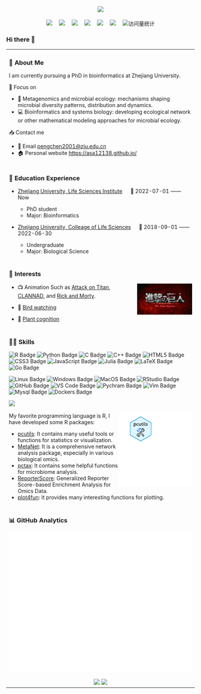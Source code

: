 <div align="center">
  <!-- dynamic typing effect 动态打字效果 -->
  <div>
    <a href="https://asa12138.github.io/">
      <img src="https://readme-typing-svg.demolab.com?font=Fira+Code&pause=1000&width=435&lines=Hello%2C%20I%20am%20Asa%21%3BWelcome%20to%20my%20Github%21&center=true&size=27" />
    </a>
  </div>
  <!-- for beauty 留个空行好看点 -->
  <div>&nbsp;</div>
  <!-- profile logo 个人资料徽标 -->
  <div>
    <a href="https://asa12138.github.io/"><img src="https://img.shields.io/badge/Website-个人网页-78C2AD" /></a>&emsp;
    <a href="https://asa-blog.netlify.app/"><img src="https://img.shields.io/badge/Blog-博客-F1805D" /></a>&emsp;
    <a href="https://asa12138.github.io/wp.html"><img src="https://img.shields.io/badge/WeChat-微信-07c160" /></a>&emsp;
    <a href="https://space.bilibili.com/142776729/"><img src="https://img.shields.io/badge/Bilibili-B站-ff69b4" /></a>&emsp;
    <a href="https://blog.csdn.net/Asa12138/"><img src="https://img.shields.io/badge/CSDN-论坛-c32136" /></a>&emsp;
    <a href="https://www.jianshu.com/u/d62b7298b117"><img src="https://img.shields.io/badge/Jianshu-简书-ee705b" /></a>&emsp;
    <!-- visitor statistics logo 访问量统计徽标 -->
    <img src="https://komarev.com/ghpvc/?username=Asa12138&label=Views&color=0e75b6&style=flat" alt="访问量统计" />
  </div>

  <!-- Snake Code Contribution Map 贪吃蛇代码贡献图 -->

</div>

### Hi there 👋

<table>
  
<tr><td>

### 🤺 About Me

I am currently pursuing a PhD in bioinformatics at Zhejiang University. 

🎯 Focus on 

- 🧬 Metagenomics and microbial ecology: mechanisms shaping microbial diversity patterns, distribution and dynamics. 
- 💻 Bioinformatics and systems biology: developing ecological network or other mathematical modeling approaches for microbial ecology.

📥 Contact me

- 📩 Email <pengchen2001@zju.edu.cn>
- 🏠 Personal website <https://asa12138.github.io/>

</td></tr>

<tr><td>

### 🏫 Education Experience

- [Zhejiang University, Life Sciences Institute](http://www.cls.zju.edu.cn/clscn/) &emsp; 📌 2022-07-01 —— Now

  - PhD student
  - Major: Bioinformatics

- [Zhejiang University, Colleage of Life Sciences](http://www.cls.zju.edu.cn/clscn/) &emsp; 📌 2018-09-01 —— 2022-06-30

  - Undergraduate
  - Major: Biological Science

</td></tr>

<tr><td>

### 🤩 Interests

<img align="right" width="30%" src="assets/images/titan.jpg" />

-   📺 Animation
    Such as [Attack on Titan](https://zh.wikipedia.org/wiki/%E9%80%B2%E6%93%8A%E7%9A%84%E5%B7%A8%E4%BA%BA), [CLANNAD](https://zh.wikipedia.org/wiki/CLANNAD), and [Rick and Morty](https://en.wikipedia.org/wiki/Rick_and_Morty).

-   🦉 [Bird watching](http://106.14.57.216:5000/)

-   🌼 [Plant cognition](http://site.nsii.org.cn/App/IdentTest/)

</td></tr>

<tr><td>

### 🧑‍💻 Skills

<!--  skill badge 技能徽章 -->

![R Badge](https://img.shields.io/badge/R-276DC3?logo=r&logoColor=fff&style=flat)
![Python Badge](https://img.shields.io/badge/Python-3776AB?logo=python&logoColor=fff&style=flat)
![C Badge](https://img.shields.io/badge/C-A8B9CC?logo=c&logoColor=fff&style=flat)
![C++ Badge](https://img.shields.io/badge/C%2B%2B-00599C?logo=cplusplus&logoColor=fff&style=flat)
![HTML5 Badge](https://img.shields.io/badge/HTML5-E34F26?logo=html5&logoColor=fff&style=flat)
![CSS3 Badge](https://img.shields.io/badge/CSS3-1572B6?logo=css3&logoColor=fff&style=flat)
![JavaScript Badge](https://img.shields.io/badge/JavaScript-F7DF1E?logo=javascript&logoColor=000&style=flat)
![Julia Badge](https://img.shields.io/badge/Julia-9558B2?logo=julia&logoColor=fff&style=flat)
![LaTeX Badge](https://img.shields.io/badge/LaTeX-008080?logo=latex&logoColor=fff&style=flat)
![Go Badge](https://img.shields.io/badge/Go-00ADD8?logo=go&logoColor=fff&style=flat)

![Linux Badge](https://img.shields.io/badge/Linux-FCC624?logo=linux&logoColor=000&style=flat)
![Windows Badge](https://img.shields.io/badge/Windows-0078D6?logo=windows&logoColor=fff&style=flat)
![MacOS Badge](https://img.shields.io/badge/MacOS-000000?logo=apple&logoColor=fff&style=flat)
![RStudio Badge](https://img.shields.io/badge/RStudio-75AADB?logo=rstudio&logoColor=fff&style=flat)
![GitHub Badge](https://img.shields.io/badge/GitHub-181717?logo=github&logoColor=fff&style=flat)
![VS Code Badge](https://img.shields.io/badge/Visual%20Studio%20Code-007ACC?logo=visualstudiocode&logoColor=fff&style=flat)
![Pychram Badge](https://img.shields.io/badge/PyCharm-FCF83D?logo=pycharm&logoColor=000&style=flat)
![Vim Badge](https://img.shields.io/badge/Vim-019733?logo=vim&logoColor=fff&style=flat)
![Mysql Badge](https://img.shields.io/badge/MySQL-4479A1?logo=mysql&logoColor=fff&style=flat)
![Dockers Badge](https://img.shields.io/badge/Docker-2496ED?logo=docker&logoColor=fff&style=flat)

<!-- programming tool icon 编程工具图标 -->
<img src="https://skillicons.dev/icons?i=r,py,linux,obsidian,ai,git,github" /><br>

<img align="right" width="40%" src="assets/images/images.gif" />

My favorite programming language is R, I have developed some R packages:

- [pcutils](https://github.com/Asa12138/pcutils): It contains many useful tools or functions for statistics or visualization.
- [MetaNet](https://github.com/Asa12138/MetaNet): It is a comprehensive network analysis package, especially in various biological omics.
- [pctax](https://github.com/Asa12138/pctax): It contains some helpful functions for microbiome analysis.
- [ReporterScore](https://github.com/Asa12138/ReporterScore): Generalized Reporter Score-based Enrichment Analysis for Omics Data.
- [plot4fun](https://github.com/Asa12138/plot4fun): It provides many interesting functions for plotting.

</td></tr>

<tr><td>

### 📊 GitHub Analytics

![Metrics](github-metrics.svg)

<div align="center" >

<!-- GitHub 数据统计 -->
<img height="137px" src="https://github-readme-stats-git-masterrstaa-rickstaa.vercel.app/api?username=Asa12138&hide_title=true&hide_border=true&show_icons=true&include_all_commits=true&line_height=21text_color=000&icon_color=000&bg_color=0,87CEEB,fff&theme=graywhite" />
<img height="137px" src="https://github-readme-stats-git-masterrstaa-rickstaa.vercel.app/api/top-langs/?username=Asa12138&hide_title=true&hide_border=true&layout=compact&langs_count=6&text_color=000&icon_color=fff&bg_color=0,00CD00,fff&theme=graywhite" /><br>

</div>

</td></tr>

</table>
